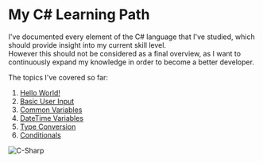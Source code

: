 # My C# Learning Path
<p>
  I've documented every element of the C# language that I've studied, which should provide insight into my current skill level.</br> 
  However this should not be considered as a final overview, as I want to continuously expand my knowledge in order to become a better developer.
</p>
<p>
  The topics I've covered so far:
  <ol>
    <li> <a href="https://github.com/jorisvanlaar/Csharp-learning-path/tree/main/1_HelloWorld">Hello World!</a> </li>
    <li> <a href="https://github.com/jorisvanlaar/Csharp-learning-path/tree/main/2_BasicUserInput">Basic User Input</a> </li>
    <li> <a href="https://github.com/jorisvanlaar/Csharp-learning-path/tree/main/3_CommonVariables">Common Variables</a> </li>
    <li> <a href="https://github.com/jorisvanlaar/Csharp-learning-path/tree/main/4_DateTimeVariables">DateTime Variables</a> </li>
    <li> <a href="https://github.com/jorisvanlaar/Csharp-learning-path/tree/main/5_TypeConversion">Type Conversion</a> </li>
    <li> <a href="https://github.com/jorisvanlaar/Csharp-learning-path/tree/main/6_Conditionals">Conditionals</a> </li>
  </ol>
</p>

![C-Sharp](https://user-images.githubusercontent.com/13821079/147151548-c9870b26-675a-4218-8f03-c2f9cbc240ce.png)
